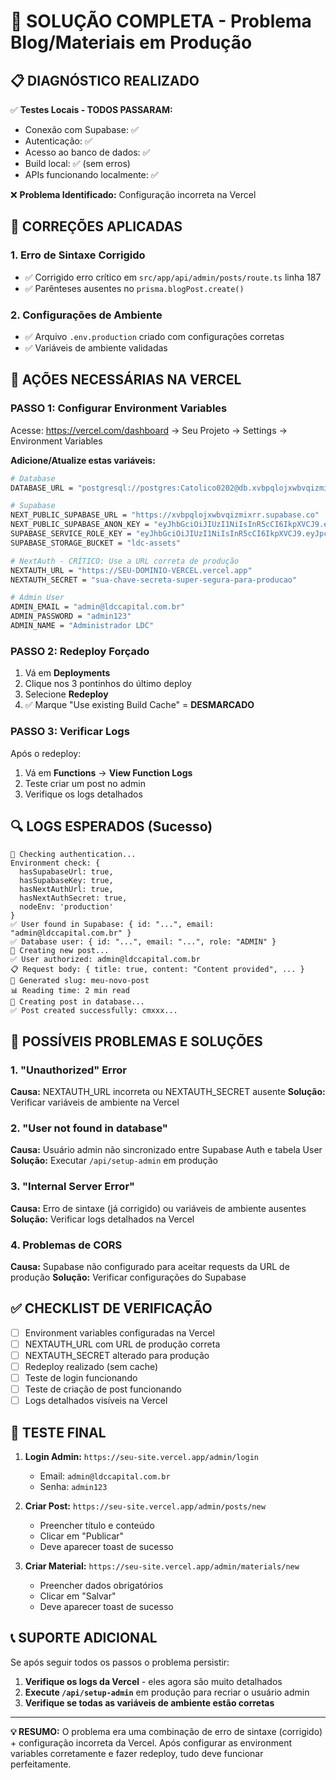 # 🚀 SOLUÇÃO COMPLETA - Problema Blog/Materiais em Produção

## 📋 DIAGNÓSTICO REALIZADO

✅ **Testes Locais - TODOS PASSARAM:**
- Conexão com Supabase: ✅
- Autenticação: ✅ 
- Acesso ao banco de dados: ✅
- Build local: ✅ (sem erros)
- APIs funcionando localmente: ✅

❌ **Problema Identificado:** Configuração incorreta na Vercel

## 🔧 CORREÇÕES APLICADAS

### 1. **Erro de Sintaxe Corrigido**
- ✅ Corrigido erro crítico em `src/app/api/admin/posts/route.ts` linha 187
- ✅ Parênteses ausentes no `prisma.blogPost.create()`

### 2. **Configurações de Ambiente**
- ✅ Arquivo `.env.production` criado com configurações corretas
- ✅ Variáveis de ambiente validadas

## 🚨 AÇÕES NECESSÁRIAS NA VERCEL

### **PASSO 1: Configurar Environment Variables**

Acesse: https://vercel.com/dashboard → Seu Projeto → Settings → Environment Variables

**Adicione/Atualize estas variáveis:**

```bash
# Database
DATABASE_URL = "postgresql://postgres:Catolico0202@db.xvbpqlojxwbvqizmixrr.supabase.co:5432/postgres"

# Supabase
NEXT_PUBLIC_SUPABASE_URL = "https://xvbpqlojxwbvqizmixrr.supabase.co"
NEXT_PUBLIC_SUPABASE_ANON_KEY = "eyJhbGciOiJIUzI1NiIsInR5cCI6IkpXVCJ9.eyJpc3MiOiJzdXBhYmFzZSIsInJlZiI6Inh2YnBxbG9qeHdidnFpem1peHJyIiwicm9sZSI6ImFub24iLCJpYXQiOjE3NTY4NjI0NzksImV4cCI6MjA3MjQzODQ3OX0.mzcB2XLAyR8cz_ohvdYA-C7ThyZJskYdSN_NuJtq7AI"
SUPABASE_SERVICE_ROLE_KEY = "eyJhbGciOiJIUzI1NiIsInR5cCI6IkpXVCJ9.eyJpc3MiOiJzdXBhYmFzZSIsInJlZiI6Inh2YnBxbG9qeHdidnFpem1peHJyIiwicm9sZSI6InNlcnZpY2Vfcm9sZSIsImlhdCI6MTc1Njg2MjQ3OSwiZXhwIjoyMDcyNDM4NDc5fQ.3jEcQ8IxZP7N9Ih-lkTSLLOduCld5nlGokZthQu-7SE"
SUPABASE_STORAGE_BUCKET = "ldc-assets"

# NextAuth - CRÍTICO: Use a URL correta de produção
NEXTAUTH_URL = "https://SEU-DOMINIO-VERCEL.vercel.app"
NEXTAUTH_SECRET = "sua-chave-secreta-super-segura-para-producao"

# Admin User
ADMIN_EMAIL = "admin@ldccapital.com.br"
ADMIN_PASSWORD = "admin123"
ADMIN_NAME = "Administrador LDC"
```

### **PASSO 2: Redeploy Forçado**

1. Vá em **Deployments**
2. Clique nos 3 pontinhos do último deploy
3. Selecione **Redeploy**
4. ✅ Marque "Use existing Build Cache" = **DESMARCADO**

### **PASSO 3: Verificar Logs**

Após o redeploy:
1. Vá em **Functions** → **View Function Logs**
2. Teste criar um post no admin
3. Verifique os logs detalhados

## 🔍 LOGS ESPERADOS (Sucesso)

```
🔐 Checking authentication...
Environment check: {
  hasSupabaseUrl: true,
  hasSupabaseKey: true,
  hasNextAuthUrl: true,
  hasNextAuthSecret: true,
  nodeEnv: 'production'
}
✅ User found in Supabase: { id: "...", email: "admin@ldccapital.com.br" }
✅ Database user: { id: "...", email: "...", role: "ADMIN" }
📝 Creating new post...
✅ User authorized: admin@ldccapital.com.br
📋 Request body: { title: true, content: "Content provided", ... }
📝 Generated slug: meu-novo-post
📊 Reading time: 2 min read
💾 Creating post in database...
✅ Post created successfully: cmxxx...
```

## 🚨 POSSÍVEIS PROBLEMAS E SOLUÇÕES

### **1. "Unauthorized" Error**
**Causa:** NEXTAUTH_URL incorreta ou NEXTAUTH_SECRET ausente
**Solução:** Verificar variáveis de ambiente na Vercel

### **2. "User not found in database"**
**Causa:** Usuário admin não sincronizado entre Supabase Auth e tabela User
**Solução:** Executar `/api/setup-admin` em produção

### **3. "Internal Server Error"**
**Causa:** Erro de sintaxe (já corrigido) ou variáveis de ambiente ausentes
**Solução:** Verificar logs detalhados na Vercel

### **4. Problemas de CORS**
**Causa:** Supabase não configurado para aceitar requests da URL de produção
**Solução:** Verificar configurações do Supabase

## ✅ CHECKLIST DE VERIFICAÇÃO

- [ ] Environment variables configuradas na Vercel
- [ ] NEXTAUTH_URL com URL de produção correta
- [ ] NEXTAUTH_SECRET alterado para produção
- [ ] Redeploy realizado (sem cache)
- [ ] Teste de login funcionando
- [ ] Teste de criação de post funcionando
- [ ] Logs detalhados visíveis na Vercel

## 🎯 TESTE FINAL

1. **Login Admin:** `https://seu-site.vercel.app/admin/login`
   - Email: `admin@ldccapital.com.br`
   - Senha: `admin123`

2. **Criar Post:** `https://seu-site.vercel.app/admin/posts/new`
   - Preencher título e conteúdo
   - Clicar em "Publicar"
   - Deve aparecer toast de sucesso

3. **Criar Material:** `https://seu-site.vercel.app/admin/materials/new`
   - Preencher dados obrigatórios
   - Clicar em "Salvar"
   - Deve aparecer toast de sucesso

## 📞 SUPORTE ADICIONAL

Se após seguir todos os passos o problema persistir:

1. **Verifique os logs da Vercel** - eles agora são muito detalhados
2. **Execute `/api/setup-admin`** em produção para recriar o usuário admin
3. **Verifique se todas as variáveis de ambiente estão corretas**

---

**💡 RESUMO:** O problema era uma combinação de erro de sintaxe (corrigido) + configuração incorreta da Vercel. Após configurar as environment variables corretamente e fazer redeploy, tudo deve funcionar perfeitamente.
